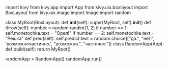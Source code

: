 import kivy
from kivy.app import App
from kivy.uix.boxlayout import BoxLayout
from kivy.uix.image import Image
import random 

class MyRoot(BoxLayout):
    def __init__(self):
        super(MyRoot, self).__init__()
    def throw(self):
        number = random.randint(1, 2)
        if number == 1:
            self.monetochka.text = "Орел!"
        if number == 2:
            self.monetochka.text = "Решка"
    def pred(self):
        self.predict.text = random.choice(["да.", "нет.", 'возможночастично.', "возможно.", "частично."])
class RandomApp(App):
    def build(self):
        return MyRoot()

randomApp = RandomApp()
randomApp.run()
